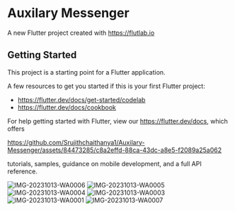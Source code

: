 # Auxilary Messenger

A new Flutter project created with https://flutlab.io

## Getting Started

This project is a starting point for a Flutter application.

A few resources to get you started if this is your first Flutter project:

- https://flutter.dev/docs/get-started/codelab
- https://flutter.dev/docs/cookbook

For help getting started with Flutter, view our
https://flutter.dev/docs, which offers

https://github.com/Srujithchaithanya1/Auxilary-Messenger/assets/84473285/c8a2effd-88ca-43dc-a8e5-f2089a25a062




 tutorials,
samples, guidance on mobile development, and a full API reference.

![IMG-20231013-WA0006](https://github.com/Srujithchaithanya1/Auxilary-Messenger/assets/84473285/fd030cc7-5073-469d-b8e3-b1ac96617fd9)
![IMG-20231013-WA0005](https://github.com/Srujithchaithanya1/Auxilary-Messenger/assets/84473285/0c756f00-f49c-4fed-b1a7-f7c79f7c8497)
![IMG-20231013-WA0004](https://github.com/Srujithchaithanya1/Auxilary-Messenger/assets/84473285/f3383a27-b525-4036-a6fb-bf527307e523)
![IMG-20231013-WA0003](https://github.com/Srujithchaithanya1/Auxilary-Messenger/assets/84473285/21c962bb-6ddc-4ed5-82b8-a611d0711583)
![IMG-20231013-WA0001](https://github.com/Srujithchaithanya1/Auxilary-Messenger/assets/84473285/d1eda34d-0271-4f08-a6d6-fbcd91c5e999)
![IMG-20231013-WA0007](https://github.com/Srujithchaithanya1/Auxilary-Messenger/assets/84473285/69e0ea47-6e92-486f-8854-14f27c6ea863)

